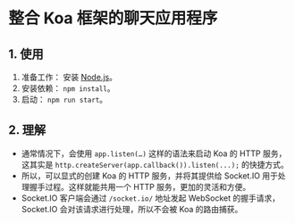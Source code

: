 # 整合 Koa 框架的聊天应用程序<!-- omit in toc -->

## 1. 使用

1. 准备工作： 安装 [Node.js](https://nodejs.org)。
2. 安装依赖： `npm install`。
3. 启动： `npm run start`。

## 2. 理解

- 通常情况下，会使用 `app.listen(…)` 这样的语法来启动 Koa 的 HTTP 服务，这其实是 `http.createServer(app.callback()).listen(...);` 的快捷方式。
- 所以，可以显式的创建 Koa 的 HTTP 服务，并将其提供给 Socket.IO 用于处理握手过程。这样就能共用一个 HTTP 服务，更加的灵活和方便。
- Socket.IO 客户端会通过 `/socket.io/` 地址发起 WebSocket 的握手请求，Socket.IO 会对该请求进行处理，所以不会被 Koa 的路由捕获。
